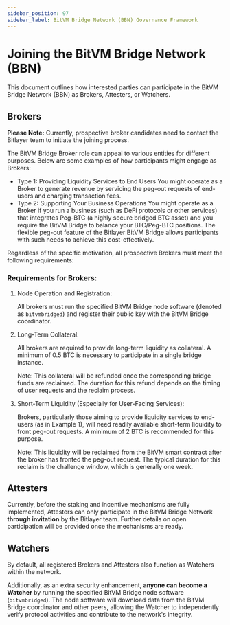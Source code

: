 ```yaml
---
sidebar_position: 97
sidebar_label: BitVM Bridge Network (BBN) Governance Framework
---
```


# Joining the BitVM Bridge Network (BBN)

This document outlines how interested parties can participate in the BitVM Bridge Network (BBN) as Brokers, Attesters, or Watchers.

## Brokers

**Please Note:** Currently, prospective broker candidates need to contact the Bitlayer team to initiate the joining process.

The BitVM Bridge Broker role can appeal to various entities for different purposes. Below are some examples of how participants might engage as Brokers:

- Type 1: Providing Liquidity Services to End Users
     You might operate as a Broker to generate revenue by servicing the peg-out requests of end-users and charging transaction fees.
- Type 2: Supporting Your Business Operations
     You might operate as a Broker if you run a business (such as DeFi protocols or other services) that integrates Peg-BTC (a highly secure bridged BTC asset) and you require the BitVM Bridge to balance your BTC/Peg-BTC positions. The flexible peg-out feature of the Bitlayer BitVM Bridge allows participants with such needs to achieve this cost-effectively.

Regardless of the specific motivation, all prospective Brokers must meet the following requirements:

### Requirements for Brokers:

1. Node Operation and Registration:
    
     All brokers must run the specified BitVM Bridge node software (denoted as `bitvmbridged`) and register their public key with the BitVM Bridge coordinator.

2. Long-Term Collateral:
    
     All brokers are required to provide long-term liquidity as collateral. A minimum of 0.5 BTC is necessary to participate in a single bridge instance.
    
     Note: This collateral will be refunded once the corresponding bridge funds are reclaimed. The duration for this refund depends on the timing of user requests and the reclaim process.

3. Short-Term Liquidity (Especially for User-Facing Services):
    
     Brokers, particularly those aiming to provide liquidity services to end-users (as in Example 1), will need readily available short-term liquidity to front peg-out requests. A minimum of 2 BTC is recommended for this purpose.
    
     Note: This liquidity will be reclaimed from the BitVM smart contract after the broker has fronted the peg-out request. The typical duration for this reclaim is the challenge window, which is generally one week.

## Attesters

Currently, before the staking and incentive mechanisms are fully implemented, Attesters can only participate in the BitVM Bridge Network **through invitation** by the Bitlayer team. Further details on open participation will be provided once the mechanisms are ready.

## Watchers

By default, all registered Brokers and Attesters also function as Watchers within the network.

Additionally, as an extra security enhancement, **anyone can become a Watcher** by running the specified BitVM Bridge node software (`bitvmbridged`). The node software will download data from the BitVM Bridge coordinator and other peers, allowing the Watcher to independently verify protocol activities and contribute to the network's integrity.
